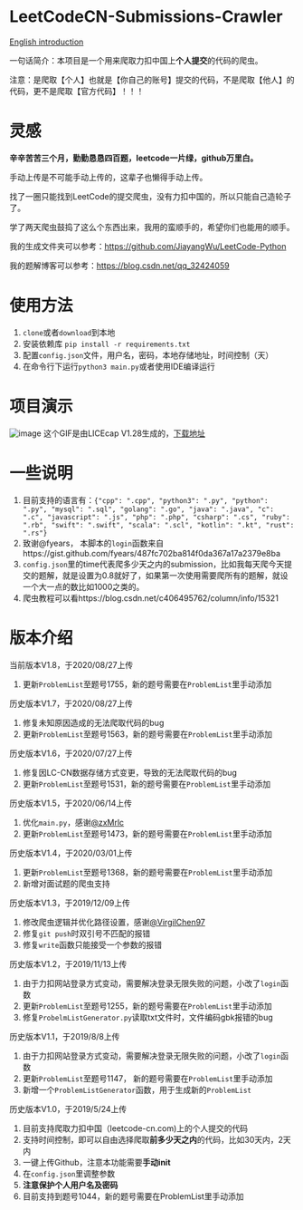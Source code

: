 # LeetCodeCN-Submissions-Crawler
[English introduction](https://github.com/JiayangWu/LeetCodeCN-Submissions-Crawler/blob/master/README-EN.md#leetcodecn-submissions-crawler)

一句话简介：本项目是一个用来爬取力扣中国上**个人提交**的代码的爬虫。

注意：是爬取【个人】也就是【你自己的账号】提交的代码，不是爬取【他人】的代码，更不是爬取【官方代码】！！！

# 灵感
**辛辛苦苦三个月，勤勤恳恳四百题，leetcode一片绿，github万里白。**

手动上传是不可能手动上传的，这辈子也懒得手动上传。

找了一圈只能找到LeetCode的提交爬虫，没有力扣中国的，所以只能自己造轮子了。

学了两天爬虫鼓捣了这么个东西出来，我用的蛮顺手的，希望你们也能用的顺手。

我的生成文件夹可以参考：https://github.com/JiayangWu/LeetCode-Python

我的题解博客可以参考：https://blog.csdn.net/qq_32424059

# 使用方法
1. `clone`或者`download`到本地
2. 安装依赖库 `pip install -r requirements.txt`
3. 配置`config.json`文件，用户名，密码，本地存储地址，时间控制（天）
4. 在命令行下运行`python3 main.py`或者使用IDE编译运行

# 项目演示
![image](https://github.com/JiayangWu/LeetCodeCN-Submissions-Crawler/blob/master/demo.gif)
这个GIF是由LICEcap V1.28生成的，[下载地址](https://www.cockos.com/licecap/)
# 一些说明
1. 目前支持的语言有：`{"cpp": ".cpp", "python3": ".py", "python": ".py", "mysql": ".sql", "golang": ".go", "java": ".java",
                   "c": ".c", "javascript": ".js", "php": ".php", "csharp": ".cs", "ruby": ".rb", "swift": ".swift",
                   "scala": ".scl", "kotlin": ".kt", "rust": ".rs"}`
2. 致谢@fyears， 本脚本的`login`函数来自https://gist.github.com/fyears/487fc702ba814f0da367a17a2379e8ba
3. `config.json`里的time代表爬多少天之内的submission，比如我每天爬今天提交的题解，就是设置为0.8就好了，如果第一次使用需要爬所有的题解，就设一个大一点的数比如1000之类的。
4. 爬虫教程可以看https://blog.csdn.net/c406495762/column/info/15321

# 版本介绍
当前版本V1.8，于2020/08/27上传
1. 更新`ProblemList`至题号1755，新的题号需要在`ProblemList`里手动添加

历史版本V1.7，于2020/08/27上传
1. 修复未知原因造成的无法爬取代码的bug
2. 更新`ProblemList`至题号1563，新的题号需要在`ProblemList`里手动添加

历史版本V1.6，于2020/07/27上传
1. 修复因LC-CN数据存储方式变更，导致的无法爬取代码的bug
2. 更新`ProblemList`至题号1531，新的题号需要在`ProblemList`里手动添加

历史版本V1.5，于2020/06/14上传
1. 优化`main.py`，感谢[@zxMrlc](https://github.com/zxmrlc)
2. 更新`ProblemList`至题号1473，新的题号需要在`ProblemList`里手动添加

历史版本V1.4，于2020/03/01上传
1. 更新`ProblemList`至题号1368，新的题号需要在`ProblemList`里手动添加
2. 新增对面试题的爬虫支持

历史版本V1.3，于2019/12/09上传
1. 修改爬虫逻辑并优化路径设置，感谢[@VirgilChen97](https://github.com/VirgilChen97)
3. 修复`git push`时双引号不匹配的报错
4. 修复`write`函数只能接受一个参数的报错

历史版本V1.2，于2019/11/13上传
1. 由于力扣网站登录方式变动，需要解决登录无限失败的问题，小改了`login`函数
2. 更新`ProblemList`至题号1255，新的题号需要在`ProblemList`里手动添加
3. 修复`ProbelmListGenerator.py`读取txt文件时，文件编码gbk报错的bug

历史版本V1.1，于2019/8/8上传
1. 由于力扣网站登录方式变动，需要解决登录无限失败的问题，小改了`login`函数
2. 更新`ProblemList`至题号1147， 新的题号需要在`ProblemList`里手动添加
3. 新增一个`ProblemListGenerator`函数，用于生成新的`ProblemList`

历史版本V1.0，于2019/5/24上传
1. 目前支持爬取力扣中国（leetcode-cn.com)上的个人提交的代码
2. 支持时间控制，即可以自由选择爬取**前多少天之内**的代码，比如30天内，2天内
3. 一键上传Github，注意本功能需要**手动init**
4. 在`config.json`里调整参数
5. **注意保护个人用户名及密码**
6. 目前支持到题号1044，新的题号需要在ProblemList里手动添加


